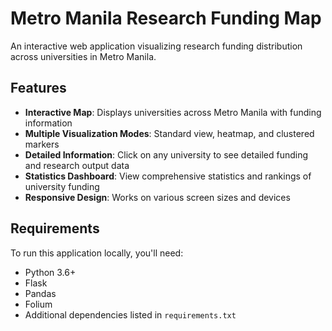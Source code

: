 # Metro Manila Research Funding Map

An interactive web application visualizing research funding distribution across universities in Metro Manila.

## Features

- **Interactive Map**: Displays universities across Metro Manila with funding information
- **Multiple Visualization Modes**: Standard view, heatmap, and clustered markers
- **Detailed Information**: Click on any university to see detailed funding and research output data
- **Statistics Dashboard**: View comprehensive statistics and rankings of university funding
- **Responsive Design**: Works on various screen sizes and devices

## Requirements

To run this application locally, you'll need:

- Python 3.6+
- Flask
- Pandas
- Folium
- Additional dependencies listed in `requirements.txt`
